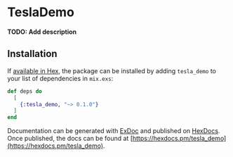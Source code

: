 # TeslaDemo

**TODO: Add description**

## Installation

If [available in Hex](https://hex.pm/docs/publish), the package can be installed
by adding `tesla_demo` to your list of dependencies in `mix.exs`:

```elixir
def deps do
  [
    {:tesla_demo, "~> 0.1.0"}
  ]
end
```

Documentation can be generated with [ExDoc](https://github.com/elixir-lang/ex_doc)
and published on [HexDocs](https://hexdocs.pm). Once published, the docs can
be found at [https://hexdocs.pm/tesla_demo](https://hexdocs.pm/tesla_demo).

